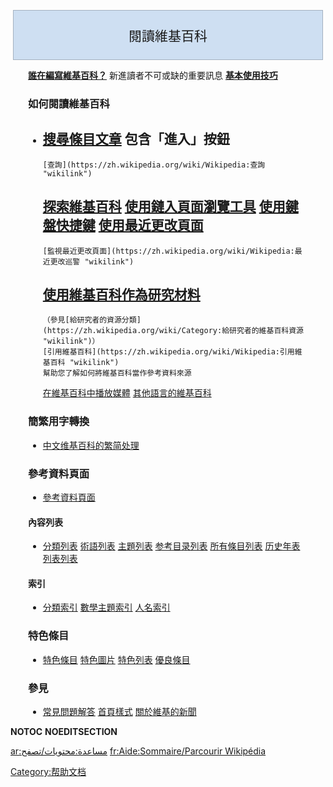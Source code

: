 <noinclude></noinclude>

<div style="background-color:#cedff2; border-bottom:0px; border: 1px solid #a3b0bf; text-align:center; font-size:150%; padding:3px; margin:4px;">

閱讀維基百科

</div>

<div style="padding-left:2em;padding-right:2em;">

<noinclude>  </noinclude>
**[誰在編寫維基百科？](https://zh.wikipedia.org/wiki/Wikipedia:誰在編寫維基百科 "wikilink")**
新進讀者不可或缺的重要訊息
**[基本使用技巧](https://zh.wikipedia.org/wiki/Wikipedia:基本使用技巧 "wikilink")**

### 如何閱讀維基百科

  -
    [搜尋條目文章](https://zh.wikipedia.org/wiki/Help:搜索 "wikilink") 包含「進入」按鈕
      -
        [查詢](https://zh.wikipedia.org/wiki/Wikipedia:查詢 "wikilink")
    [探索維基百科](https://zh.wikipedia.org/wiki/Wikipedia:探索 "wikilink")
    [使用鏈入頁面瀏覽工具](https://zh.wikipedia.org/wiki/Help:鏈入頁面 "wikilink")
    [使用鍵盤快捷鍵](https://zh.wikipedia.org/wiki/Wikipedia:鍵盤快捷鍵 "wikilink")
    [使用最近更改頁面](https://zh.wikipedia.org/wiki/Help:最近更改 "wikilink")
      -
        [監視最近更改頁面](https://zh.wikipedia.org/wiki/Wikipedia:最近更改巡警 "wikilink")
    [使用維基百科作為研究材料](https://zh.wikipedia.org/wiki/Wikipedia:使用維基百科作為研究材料 "wikilink")
      -
        （參見[給研究者的資源分類](https://zh.wikipedia.org/wiki/Category:給研究者的維基百科資源 "wikilink")）
        [引用維基百科](https://zh.wikipedia.org/wiki/Wikipedia:引用維基百科 "wikilink")
        幫助您了解如何將維基百科當作參考資料來源
    [在維基百科中播放媒體](https://zh.wikipedia.org/wiki/Wikipedia:媒體幫助 "wikilink")
    [其他語言的維基百科](https://zh.wikipedia.org/wiki/Wikipedia:跨语言协作 "wikilink")

### 簡繁用字轉換

  -
    [中文维基百科的繁简处理](https://zh.wikipedia.org/wiki/Help:中文维基百科的繁简处理/读者事项 "wikilink")

### 參考資料頁面

  -
    [參考資料頁面](https://zh.wikipedia.org/wiki/Wikipedia:參考資料頁面 "wikilink")

#### 內容列表

  -
    [分類列表](https://zh.wikipedia.org/wiki/Wikipedia:瀏覽 "wikilink")
    [術語列表](https://zh.wikipedia.org/wiki/術語列表 "wikilink")
    [主題列表](https://zh.wikipedia.org/wiki/Portal:瀏覽 "wikilink")
    [参考目录列表](https://zh.wikipedia.org/wiki/参考目录列表 "wikilink")
    [所有條目列表](https://zh.wikipedia.org/wiki/Wikipedia:按条目浏览 "wikilink")
    [历史年表](https://zh.wikipedia.org/wiki/历史年表 "wikilink")
    [列表列表](https://zh.wikipedia.org/wiki/列表列表 "wikilink")

#### 索引

  -
    [分類索引](https://zh.wikipedia.org/wiki/Category:頁面分類 "wikilink")
    [數學主題索引](https://zh.wikipedia.org/wiki/数学相关主题列表 "wikilink")
    [人名索引](https://zh.wikipedia.org/wiki/人名表 "wikilink")

### 特色條目

  -
    [特色條目](https://zh.wikipedia.org/wiki/Wikipedia:特色条目 "wikilink")
    [特色圖片](https://zh.wikipedia.org/wiki/Wikipedia:特色图片 "wikilink")
    [特色列表](https://zh.wikipedia.org/wiki/Wikipedia:特色列表 "wikilink")
    [優良條目](https://zh.wikipedia.org/wiki/Wikipedia:優良條目 "wikilink")

### 參見

  -
    [常見問題解答](https://zh.wikipedia.org/wiki/Wikipedia:常见问题解答 "wikilink")
    [首頁樣式](https://zh.wikipedia.org/wiki/Wikipedia:首頁樣式 "wikilink")
    [關於維基的新聞](https://zh.wikipedia.org/wiki/Wikipedia:新聞 "wikilink")

</div>

__NOTOC__ __NOEDITSECTION__

<noinclude>

</noinclude>

[ar:مساعدة:محتويات/تصفح](https://zh.wikipedia.org/wiki/ar:مساعدة:محتويات/تصفح "wikilink")
[fr:Aide:Sommaire/Parcourir
Wikipédia](https://zh.wikipedia.org/wiki/fr:Aide:Sommaire/Parcourir_Wikipédia "wikilink")

[Category:帮助文档](https://zh.wikipedia.org/wiki/Category:帮助文档 "wikilink")